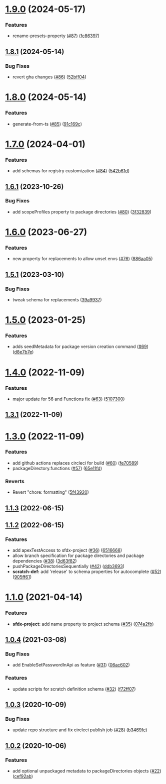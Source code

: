 # [1.9.0](https://github.com/forcedotcom/schemas/compare/1.8.1...1.9.0) (2024-05-17)


### Features

* rename-presets-property ([#87](https://github.com/forcedotcom/schemas/issues/87)) ([fc86397](https://github.com/forcedotcom/schemas/commit/fc86397cde8cc8da2fbcee34e129d0e3765d11ca))



## [1.8.1](https://github.com/forcedotcom/schemas/compare/1.8.0...1.8.1) (2024-05-14)


### Bug Fixes

* revert gha changes ([#86](https://github.com/forcedotcom/schemas/issues/86)) ([52bff04](https://github.com/forcedotcom/schemas/commit/52bff043283c1d68c6774150e2d816c33588022f))



# [1.8.0](https://github.com/forcedotcom/schemas/compare/1.7.0...1.8.0) (2024-05-14)


### Features

* generate-from-ts ([#85](https://github.com/forcedotcom/schemas/issues/85)) ([91c169c](https://github.com/forcedotcom/schemas/commit/91c169ccc164fdbdb33cb3fd3794f44207d2835c))



# [1.7.0](https://github.com/forcedotcom/schemas/compare/1.6.1...1.7.0) (2024-04-01)


### Features

* add schemas for registry customization ([#84](https://github.com/forcedotcom/schemas/issues/84)) ([542b61d](https://github.com/forcedotcom/schemas/commit/542b61d224f5fd78f8b09f28c5cb16e1691de9bc))



## [1.6.1](https://github.com/forcedotcom/schemas/compare/1.6.0...1.6.1) (2023-10-26)


### Bug Fixes

* add scopeProfiles property to package directories ([#80](https://github.com/forcedotcom/schemas/issues/80)) ([3f32839](https://github.com/forcedotcom/schemas/commit/3f32839ffc5cb483a5f95fe5ae65b3e66cde83b1))



# [1.6.0](https://github.com/forcedotcom/schemas/compare/1.5.1...1.6.0) (2023-06-27)


### Features

* new property for replacements to allow unset envs ([#76](https://github.com/forcedotcom/schemas/issues/76)) ([886aa05](https://github.com/forcedotcom/schemas/commit/886aa0590ec1034d5806f2fee929deb49109ed0a))



## [1.5.1](https://github.com/forcedotcom/schemas/compare/1.5.0...1.5.1) (2023-03-10)


### Bug Fixes

* tweak schema for replacements ([39a9937](https://github.com/forcedotcom/schemas/commit/39a9937ef3d67e0bf57ed18429bf51b5c87cc530))



# [1.5.0](https://github.com/forcedotcom/schemas/compare/1.4.0...1.5.0) (2023-01-25)


### Features

* adds seedMetadata for package version creation command ([#69](https://github.com/forcedotcom/schemas/issues/69)) ([d8e7b7e](https://github.com/forcedotcom/schemas/commit/d8e7b7e10ee7c70b6bc893268b7ad937f60a31cc))



# [1.4.0](https://github.com/forcedotcom/schemas/compare/1.3.1...1.4.0) (2022-11-09)


### Features

* major update for 56 and Functions fix ([#63](https://github.com/forcedotcom/schemas/issues/63)) ([5107300](https://github.com/forcedotcom/schemas/commit/5107300507af03f77a7cb5e09e3e98b4ecd2822e))



## [1.3.1](https://github.com/forcedotcom/schemas/compare/1.3.0...1.3.1) (2022-11-09)



# [1.3.0](https://github.com/forcedotcom/schemas/compare/v1.1.3...1.3.0) (2022-11-09)


### Features

* add github actions replaces circleci for build ([#60](https://github.com/forcedotcom/schemas/issues/60)) ([fe70589](https://github.com/forcedotcom/schemas/commit/fe70589fd652298236ec7a423e0199a8fe66c8bc))
* packageDirectory.functions ([#57](https://github.com/forcedotcom/schemas/issues/57)) ([65e11fd](https://github.com/forcedotcom/schemas/commit/65e11fde5e01e08ce41b1cf5b087aaedc468843c))


### Reverts

* Revert "chore: formatting" ([5f43920](https://github.com/forcedotcom/schemas/commit/5f43920110f84b91813af85ee5f6334fea398fe7))



## [1.1.3](https://github.com/forcedotcom/schemas/compare/v1.1.2...v1.1.3) (2022-06-15)



## [1.1.2](https://github.com/forcedotcom/schemas/compare/v1.1.0...v1.1.2) (2022-06-15)


### Features

* add apexTestAccess to sfdx-project ([#36](https://github.com/forcedotcom/schemas/issues/36)) ([6516668](https://github.com/forcedotcom/schemas/commit/6516668394d3b2942bb931984eff433c7922c375))
* allow branch specification for package directories and package dependencies ([#38](https://github.com/forcedotcom/schemas/issues/38)) ([3d63f82](https://github.com/forcedotcom/schemas/commit/3d63f82edb88b030f3c68dab13b6518906a27ba4))
* pushPackageDirectoriesSequentially ([#42](https://github.com/forcedotcom/schemas/issues/42)) ([ddb3693](https://github.com/forcedotcom/schemas/commit/ddb36937b7dcc73a8ba938b8c8a00d089b1920a1))
* **scratch-def:** add 'release' to schema properties for autocomplete ([#52](https://github.com/forcedotcom/schemas/issues/52)) ([905ff61](https://github.com/forcedotcom/schemas/commit/905ff6124a043cb983399e95ce33392e4ee96f75))



# [1.1.0](https://github.com/forcedotcom/schemas/compare/v1.0.4...v1.1.0) (2021-04-14)


### Features

* **sfdx-project:** add name property to project schema ([#35](https://github.com/forcedotcom/schemas/issues/35)) ([074a2fb](https://github.com/forcedotcom/schemas/commit/074a2fb14e5d04a96dcf87224c1f907bb49dddc7))



## [1.0.4](https://github.com/forcedotcom/schemas/compare/v1.0.3...v1.0.4) (2021-03-08)


### Bug Fixes

* add EnableSetPasswordInApi as feature ([#31](https://github.com/forcedotcom/schemas/issues/31)) ([06ac602](https://github.com/forcedotcom/schemas/commit/06ac6020114723ca791390c1acf0f20a13692172))


### Features

* update scripts for scratch definition schema ([#32](https://github.com/forcedotcom/schemas/issues/32)) ([f72ff07](https://github.com/forcedotcom/schemas/commit/f72ff0766b101b11e105b50d92db3365f4c1caa4))



## [1.0.3](https://github.com/forcedotcom/schemas/compare/v1.0.2...v1.0.3) (2020-10-09)


### Bug Fixes

* update repo structure and fix circleci publish job ([#28](https://github.com/forcedotcom/schemas/issues/28)) ([b3469fc](https://github.com/forcedotcom/schemas/commit/b3469fc5e6a083825a95122c4952c754817f69f5))



## [1.0.2](https://github.com/forcedotcom/schemas/compare/cef92ab11852dabf1eca43bd650c8f37051b67cf...v1.0.2) (2020-10-06)


### Features

* add optional unpackaged metadata to packageDirectories objects ([#22](https://github.com/forcedotcom/schemas/issues/22)) ([cef92ab](https://github.com/forcedotcom/schemas/commit/cef92ab11852dabf1eca43bd650c8f37051b67cf))



